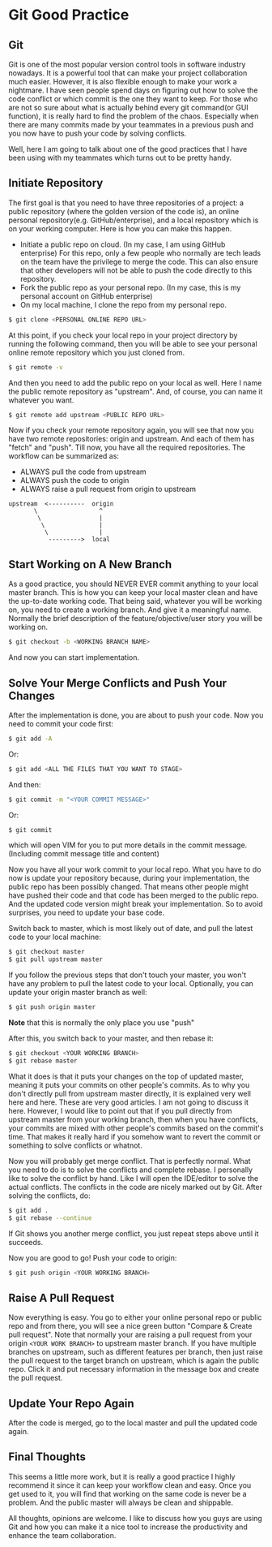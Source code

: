 
# Git Good Practice

## Git

Git is one of the most popular version control tools in software industry nowadays. It is a powerful tool that can make your project collaboration much easier. However, it is also flexible enough to make your work a nightmare. I have seen people spend days on figuring out how to solve the code conflict or which commit is the one they want to keep. For those who are not so sure about what is actually behind every git command(or GUI function), it is really hard to find the problem of the chaos. Especially when there are many commits made by your teammates in a previous push and you now have to push your code by solving conflicts.

Well, here I am going to talk about one of the good practices that I have been using with my teammates which turns out to be pretty handy.

## Initiate Repository

The first goal is that you need to have three repositories of a project: a public repository (where the golden version of the code is), an online personal repository(e.g. GitHub/enterprise), and a local repository which is on your working computer. Here is how you can make this happen.

- Initiate a public repo on cloud. (In my case, I am using GitHub enterprise) For this repo, only a few people who normally are tech leads on the team have the privilege to merge the code. This can also ensure that other developers will not be able to push the code directly to this repository.
- Fork the public repo as your personal repo. (In my case, this is my personal account on GitHub enterprise)
- On my local machine, I clone the repo from my personal repo.

```bash
$ git clone <PERSONAL ONLINE REPO URL>
```

At this point, if you check your local repo in your project directory by running the following command, then you will be able to see your personal online remote repository which you just cloned from.
```bash
$ git remote -v
```

And then you need to add the public repo on your local as well. Here I name the public remote repository as "upstream". And, of course, you can name it whatever you want.

```bash
$ git remote add upstream <PUBLIC REPO URL>
```

Now if you check your remote repository again, you will see that now you have two remote repositories: origin and upstream. And each of them has "fetch" and "push".
Till now, you have all the required repositories. The workflow can be summarized as:
- ALWAYS pull the code from upstream
- ALWAYS push the code to origin
- ALWAYS raise a pull request from origin to upstream

```
upstream  <----------  origin
       \                 ^
        \                |
         \               |
          \              |
           --------->  local
```

## Start Working on A New Branch

As a good practice, you should NEVER EVER commit anything to your local master branch. This is how you can keep your local master clean and have the up-to-date working code. That being said, whatever you will be working on, you need to create a working branch. And give it a meaningful name. Normally the brief description of the feature/objective/user story you will be working on.

```bash
$ git checkout -b <WORKING BRANCH NAME>
```

And now you can start implementation.

## Solve Your Merge Conflicts and Push Your Changes

After the implementation is done, you are about to push your code. Now you need to commit your code first:

```bash
$ git add -A
```

Or:

```bash
$ git add <ALL THE FILES THAT YOU WANT TO STAGE>
```

And then:

```bash
$ git commit -m "<YOUR COMMIT MESSAGE>"
```

Or:

``` bash
$ git commit
```

which will open VIM for you to put more details in the commit message.(Including commit message title and content)

Now you have all your work commit to your local repo. What you have to do now is update your repository because, during your implementation, the public repo has been possibly changed. That means other people might have pushed their code and that code has been merged to the public repo. And the updated code version might break your implementation. So to avoid surprises, you need to update your base code.

Switch back to master, which is most likely out of date, and pull the latest code to your local machine:

```bash
$ git checkout master
$ git pull upstream master
```

If you follow the previous steps that don't touch your master, you won't have any problem to pull the latest code to your local. Optionally, you can update your origin master branch as well:

```bash
$ git push origin master
```

**Note** that this is normally the only place you use "push"

After this, you switch back to your master, and then rebase it:

```bash
$ git checkout <YOUR WORKING BRANCH>
$ git rebase master
```

What it does is that it puts your changes on the top of updated master, meaning it puts your commits on other people's commits. As to why you don't directly pull from upstream master directly, it is explained very well here and here. These are very good articles. I am not going to discuss it here. However, I would like to point out that if you pull directly from upstream master from your working branch, then when you have conflicts, your commits are mixed with other people's commits based on the commit's time. That makes it really hard if you somehow want to revert the commit or something to solve conflicts or whatnot.

Now you will probably get merge conflict. That is perfectly normal. What you need to do is to solve the conflicts and complete rebase. I personally like to solve the conflict by hand. Like I will open the IDE/editor to solve the actual conflicts. The conflicts in the code are nicely marked out by Git. After solving the conflicts, do:

```bash
$ git add .
$ git rebase --continue
```

If Git shows you another merge conflict, you just repeat steps above until it succeeds.

Now you are good to go! Push your code to origin:

```bash
$ git push origin <YOUR WORKING BRANCH>
```


## Raise A Pull Request

Now everything is easy. You go to either your online personal repo or public repo and from there, you will see a nice green button "Compare & Create pull request". Note that normally your are raising a pull request from your origin `<YOUR WORK BRANCH>` to upstream master branch. If you have multiple branches on upstream, such as different features per branch, then just raise the pull request to the target branch on upstream, which is again the public repo. Click it and put necessary information in the message box and create the pull request.

## Update Your Repo Again

After the code is merged, go to the local master and pull the updated code again.

## Final Thoughts

This seems a little more work, but it is really a good practice I highly recommend it since it can keep your workflow clean and easy. Once you get used to it, you will find that working on the same code is never be a problem. And the public master will always be clean and shippable.

All thoughts, opinions are welcome. I like to discuss how you guys are using Git and how you can make it a nice tool to increase the productivity and enhance the team collaboration.

